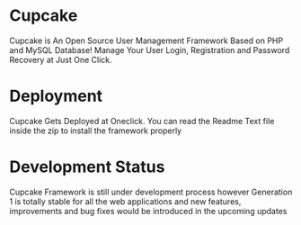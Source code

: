 # Cupcake
Cupcake is An Open Source User Management Framework Based on PHP and MySQL Database! Manage Your User Login, Registration and Password Recovery at Just One Click.

# Deployment
Cupcake Gets Deployed at Oneclick. You can read the Readme Text file inside the zip to install the framework properly

# Development Status

Cupcake Framework is still under development process however Generation 1 is totally stable for all the web applications and new features, improvements and bug fixes would be introduced in the upcoming updates
